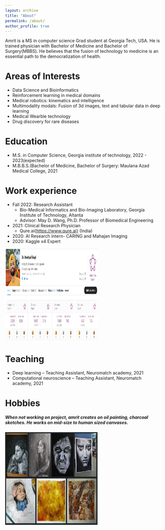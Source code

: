 ```yaml
---
layout: archive
title: "About"
permalink: /about/
author_profile: true
---
```


Amrit is a MS in computer science Grad student at Georgia Tech, USA. He is trained physician with Bachelor of Medicine and Bachelor of Surgery(MBBS).
He believes that the fusion of technology to medicine is an essential path to the democratization of health. 

Areas of Interests
======
* Data Science and Bioinformatics
* Reinforcement learning in medical domains
* Medical robotics: kinematics and intelligence
* Multimodality modals: Fusion of 3d images, text and tabular data in deep learning
* Medical Wearble technology
* Drug discovery for rare diseases

Education
======
* M.S. in Computer Science, Georgia institute of technology, 2022 - 2023(expected)
* M.B.B.S.(Bachelor of Medicine, Bachelor of Surgery: Maulana Azad Medical College, 2021

Work experience
======
* Fall 2022: Research Assistant
  * Bio-Medical Informatics and Bio-Imaging Laboratory, Georgia Institute of Technology, Altanta
  * Advisor: May D. Wang, Ph.D. Professor of Biomedical Engineering
* 2021: Clinical Research Physician
  * Qure.ai{https://www.qure.ai} (India) 
* 2020: AI Research intern- CARING and Mahajan Imaging
* 2020: Kaggle x4 Expert

<img src="/images/kaggle_profile_jan2023.png" alt="Normal" height=300  width=300/> 


Teaching
======
* Deep learning – Teaching Assistant, Neuromatch academy, 2021
* Computational neuroscience – Teaching Assistant, Neuromatch academy, 2021

Hobbies
=======
##### When not working on project, amrit creates on oil painting, charcoal sketches. He works on mid-size to human sized canvases. 

<img src="/images/hobbies/all_artworks.png" alt="Normal" height=300  width=300/> 
